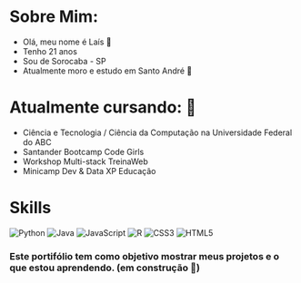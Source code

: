 # Sobre Mim:
- Olá, meu nome é Laís 👧
- Tenho 21 anos
- Sou de Sorocaba - SP
- Atualmente moro e estudo em Santo André 🏡


# Atualmente cursando: 📓
- Ciência e Tecnologia / Ciência da Computação na Universidade Federal do ABC
- Santander Bootcamp Code Girls
- Workshop Multi-stack TreinaWeb
- Minicamp Dev & Data XP Educação

# Skills
![Python](https://img.shields.io/badge/Python-FFD43B?style=for-the-badge&logo=python&logoColor=blue)
![Java](https://img.shields.io/badge/java-%23ED8B00.svg?style=for-the-badge&logo=java&logoColor=white)
![JavaScript](https://img.shields.io/badge/JavaScript-323330?style=for-the-badge&logo=javascript&logoColor=F7DF1E)
![R](https://img.shields.io/badge/R-276DC3?style=for-the-badge&logo=r&logoColor=white)
![CSS3](https://img.shields.io/badge/CSS3-1572B6?style=for-the-badge&logo=css3&logoColor=white)
![HTML5](https://img.shields.io/badge/HTML5-E34F26?style=for-the-badge&logo=html5&logoColor=white)

### Este portifólio tem como objetivo mostrar meus projetos e o que estou aprendendo. (em construção 🔨)


